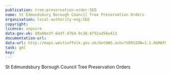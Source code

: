 ```yaml
---
publication: tree-preservation-order:SED
name: St Edmundsbury Borough Council Tree Preservation Orders
organisation: local-authority-eng:SED
copyright: 
licence: inpsire
data-gov-uk: d0a06e3f-64df-4764-9c38-6f92ad56e413
documentation-url: 
data-url: http://maps.westsuffolk.gov.uk/GetOWS.ashx?VERSION=1.1.0&MAPSOURCE=WestSuffolk/INSPIRE&REQUEST=GetFeature&SERVICE=WFS&typename=tpo&outputFormat=GML2
task: gml
key: 
---
```


St Edmundsbury Borough Council Tree Preservation Orders
